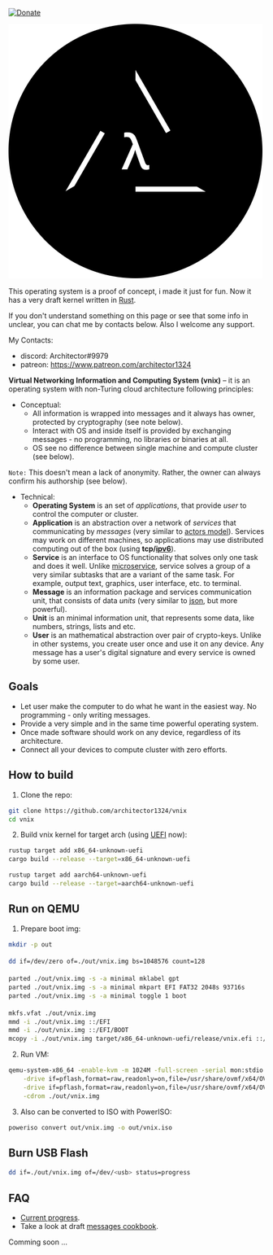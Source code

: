 [![Donate](http://img.shields.io/liberapay/receives/Architector1324.svg?logo=liberapay)](https://ru.liberapay.com/Architector1324/)


![](./doc/vnix_logo.png)

This operating system is a proof of concept, i made it just for fun. Now it has a very draft kernel written in [Rust](https://www.rust-lang.org/).

If you don't understand something on this page or see that some info in unclear, you can chat me by contacts below. Also I welcome any support.

My Contacts:
- discord: Architector#9979
- patreon: https://www.patreon.com/architector1324

**Virtual Networking Information and Computing System (vnix)** – it is an operating system with non-Turing cloud architecture following principles:

- Conceptual:
  - All information is wrapped into messages and it always has owner, protected by cryptography (see note below).
  - Interact with OS and inside itself is provided by exchanging messages - no programming, no libraries or binaries at all.
  - OS see no difference between single machine and compute cluster (see below).

`Note:` This doesn't mean a lack of anonymity. Rather, the owner can always confirm his authorship (see below).

- Technical:
  - **Operating System** is an set of *applications*, that provide *user* to control the computer or cluster. 
  - **Application** is an abstraction over a network of *services* that communicating by *messages* (very similar to [actors model](https://en.wikipedia.org/wiki/Actor_model)). Services may work on different machines, so applications may use distributed computing out of the box (using **tcp/[ipv6](https://en.wikipedia.org/wiki/IPv6)**).
  - **Service** is an interface to OS functionality that solves only one task and does it well. Unlike [microservice](https://en.wikipedia.org/wiki/Microservices), service solves a group of a very similar subtasks that are a variant of the same task. For example, output text, graphics, user interface, etc. to terminal.
  - **Message** is an information package and services communication unit, that consists of data *units* (very similar to [json](https://www.json.org), but more powerful).
  - **Unit** is an minimal information unit, that represents some data, like numbers, strings, lists and etc.
  - **User** is an mathematical abstraction over pair of crypto-keys. Unlike in other systems, you create user once and use it on any device. Any message has a user's digital signature and every service is owned by some user.


## Goals
- Let user make the computer to do what he want in the easiest way. No programming - only writing messages.
- Provide a very simple and in the same time powerful operating system.
- Once made software should work on any device, regardless of its architecture.
- Connect all your devices to compute cluster with zero efforts.

## How to build

1. Clone the repo:
```bash
git clone https://github.com/architector1324/vnix
cd vnix
```

2. Build vnix kernel for target arch (using [UEFI](https://uefi.org/) now):
```bash
rustup target add x86_64-unknown-uefi
cargo build --release --target=x86_64-unknown-uefi
```
```bash
rustup target add aarch64-unknown-uefi
cargo build --release --target=aarch64-unknown-uefi
```

## Run on QEMU
1. Prepare boot img:
```bash
mkdir -p out

dd if=/dev/zero of=./out/vnix.img bs=1048576 count=128

parted ./out/vnix.img -s -a minimal mklabel gpt
parted ./out/vnix.img -s -a minimal mkpart EFI FAT32 2048s 93716s
parted ./out/vnix.img -s -a minimal toggle 1 boot

mkfs.vfat ./out/vnix.img
mmd -i ./out/vnix.img ::/EFI
mmd -i ./out/vnix.img ::/EFI/BOOT
mcopy -i ./out/vnix.img target/x86_64-unknown-uefi/release/vnix.efi ::/EFI/BOOT/BOOTX64.EFI
```

2. Run VM:
```bash
qemu-system-x86_64 -enable-kvm -m 1024M -full-screen -serial mon:stdio -vga virtio -device virtio-rng-pci \
    -drive if=pflash,format=raw,readonly=on,file=/usr/share/ovmf/x64/OVMF.fd \
    -drive if=pflash,format=raw,readonly=on,file=/usr/share/ovmf/x64/OVMF_VARS.fd \
    -cdrom ./out/vnix.img
```

3. Also can be converted to ISO with PowerISO:
```bash
poweriso convert out/vnix.img -o out/vnix.iso
```


## Burn USB Flash
```bash
dd if=./out/vnix.img of=/dev/<usb> status=progress
```

## FAQ
- [Current progress](./PROGRESS.md).
- Take a look at draft [messages cookbook](./doc/message-cookbook.md).

Comming soon ...